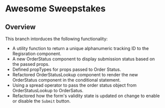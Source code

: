 # Awesome Sweepstakes

## Overview

This branch intorduces the following functionality:
- A utility function to return a unique alphanumeric tracking ID to the Regisration component. 
-  A new OrderStatus component to display submission status based on the passed props.
- Defined propTypes for props passed to Order Status.
- Refactored OrderStatusLookup component to render the new OrderStatus component in the conditional statement.
- Using a spread operator to pass the order status object from OrderStatusLookup to OrderSatus.
- Refactored how the form's validity state is updated on change to enable or disable the `Submit` button.


